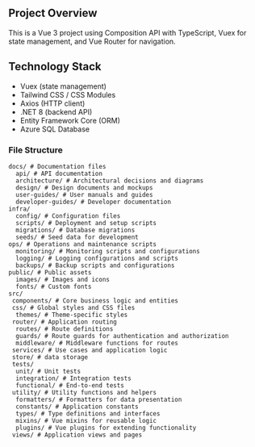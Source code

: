 ## Project Overview
This is a Vue 3 project using Composition API with TypeScript, Vuex for state management, and Vue Router for navigation.

## Technology Stack
- Vuex (state management)
- Tailwind CSS / CSS Modules
- Axios (HTTP client)
- .NET 8 (backend API)
- Entity Framework Core (ORM)
- Azure SQL Database

### File Structure
```plaintext
docs/ # Documentation files
  api/ # API documentation
  architecture/ # Architectural decisions and diagrams
  design/ # Design documents and mockups
  user-guides/ # User manuals and guides
  developer-guides/ # Developer documentation
infra/
  config/ # Configuration files
  scripts/ # Deployment and setup scripts
  migrations/ # Database migrations
  seeds/ # Seed data for development
ops/ # Operations and maintenance scripts
  monitoring/ # Monitoring scripts and configurations
  logging/ # Logging configurations and scripts
  backups/ # Backup scripts and configurations
public/ # Public assets
  images/ # Images and icons
  fonts/ # Custom fonts
src/
 components/ # Core business logic and entities
 css/ # Global styles and CSS files
  themes/ # Theme-specific styles
 router/ # Application routing
  routes/ # Route definitions
  guards/ # Route guards for authentication and authorization
  middleware/ # Middleware functions for routes
 services/ # Use cases and application logic
 store/ # data storage
 tests/
  unit/ # Unit tests 
  integration/ # Integration tests 
  functional/ # End-to-end tests
 utility/ # Utility functions and helpers
  formatters/ # Formatters for data presentation
  constants/ # Application constants
  types/ # Type definitions and interfaces
  mixins/ # Vue mixins for reusable logic
  plugins/ # Vue plugins for extending functionality
 views/ # Application views and pages
```